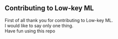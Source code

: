 ## Contributing to Low-key ML
First of all thank you for contributing to Low-key ML.<br>
I would like to say only one thing.<br> Have fun using this repo
